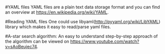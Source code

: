 
#YAML files
YAML files are a plain text data storage format and you can find an overview at https://en.wikipedia.org/wiki/YAML.

#Reading YAML files
One could use libyaml(http://pyyaml.org/wiki/LibYAML) library which makes it easy to read/parse yaml files.

#A-star search algorithm:
An easy to understand step-by-step approach of the algorithm can be viewed on https://www.youtube.com/watch?v=sAoBeujec74.
